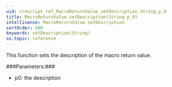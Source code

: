 ```yaml
---
uid: crmscript_ref_MacroReturnValue_setDescription_String_p_0
title: MacroReturnValue.setDescription(String p_0)
intellisense: MacroReturnValue.setDescription
sortOrder: 500
keywords: setDescription(String)
so.topic: reference
---
```



This function sets the description of the macro return value.




###Parameters:###


 - p0: the description


